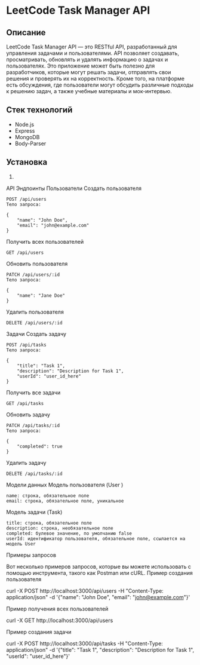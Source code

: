 # LeetCode Task Manager API

## Описание

LeetCode Task Manager API — это RESTful API, разработанный для управления задачами и пользователями. API позволяет создавать, просматривать, обновлять и удалять информацию о задачах и пользователях. Это приложение может быть полезно для разработчиков, которые могут решать задачи, отправлять свои решения и проверять их на корректность. Кроме того, на платформе есть обсуждения, где пользователи могут обсудить различные подходы к решению задач, а также учебные материалы и мок-интервью.

## Стек технологий

- Node.js
- Express
- MongoDB
- Body-Parser

## Установка

1. 

API Эндпоинты
Пользователи
Создать пользователя

    POST /api/users
    Тело запроса:

    {
        "name": "John Doe",
        "email": "john@example.com"
    }

Получить всех пользователей

    GET /api/users

Обновить пользователя

    PATCH /api/users/:id
    Тело запроса:

    {
        "name": "Jane Doe"
    }

Удалить пользователя

    DELETE /api/users/:id

Задачи
Создать задачу

    POST /api/tasks
    Тело запроса:

    {
        "title": "Task 1",
        "description": "Description for Task 1",
        "userId": "user_id_here"
    }

Получить все задачи

    GET /api/tasks

Обновить задачу

    PATCH /api/tasks/:id
    Тело запроса:

    {
        "completed": true
    }

Удалить задачу

    DELETE /api/tasks/:id

Модели данных
Модель пользователя (User )

    name: строка, обязательное поле
    email: строка, обязательное поле, уникальное

Модель задачи (Task)

    title: строка, обязательное поле
    description: строка, необязательное поле
    completed: булевое значение, по умолчанию false
    userId: идентификатор пользователя, обязательное поле, ссылается на модель User

Примеры запросов

Вот несколько примеров запросов, которые вы можете использовать с помощью инструмента, такого как Postman или cURL.
Пример создания пользователя

curl -X POST http://localhost:3000/api/users -H "Content-Type: application/json" -d '{"name": "John Doe", "email": "john@example.com"}'

Пример получения всех пользователей

curl -X GET http://localhost:3000/api/users

Пример создания задачи

curl -X POST http://localhost:3000/api/tasks -H "Content-Type: application/json" -d '{"title": "Task 1", "description": "Description for Task 1", "userId": "user_id_here"}'
